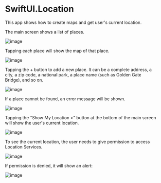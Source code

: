 # SwiftUI.Location

This app shows how to create maps and get user's current location.

The main screen shows a list of places.

![image](https://user-images.githubusercontent.com/15805568/141613659-6e8f69cc-9c04-4e30-8da4-3e87fb375955.png)

Tapping each place will show the map of that place.

![image](https://user-images.githubusercontent.com/15805568/141613703-46f22553-c92e-4ccd-9792-60b0ef024cf5.png)

Tapping the + button to add a new place. It can be a complete address, a city, a zip code, a national park, a place name (such as Golden Gate Bridge), and so on.

![image](https://user-images.githubusercontent.com/15805568/141613776-1b40b3c1-3c42-4957-a95c-f10a4f1ae7cb.png)

If a place cannot be found, an error message will be shown.

![image](https://user-images.githubusercontent.com/15805568/141613786-0acabd90-fe71-4c9f-a967-10f1b0ac5e2f.png)

Tapping the "Show My Location >" button at the bottom of the main screen will show the user's current location.

![image](https://user-images.githubusercontent.com/15805568/141613852-c53a4a24-f8cd-434b-bcc7-e1f5de9f41f3.png)

To see the current location, the user needs to give permission to access Location Services.

![image](https://user-images.githubusercontent.com/15805568/141613890-1e189858-7474-4ff0-b5ab-bf93ec31b1f1.png)

If permission is denied, it will show an alert:

![image](https://user-images.githubusercontent.com/15805568/141672128-e0c78a67-eae5-488d-8cff-4aad0eb505f0.png)

